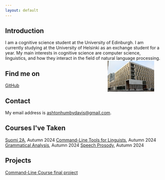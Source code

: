 ```yaml
---
layout: default
---
```


## Introduction
I am a cognitive science student at the University of Edinburgh. I am currently studying at the University of Helsinki as an exchange student for a year. My main interests in cognitive science are computer science, linguistics, and how they interact in the field of natural language processing. <img src="assets/images/UoEInformatics.jpeg" alt="Photo" hspace="20" width="30%" align="right"/>

## Find me on

[GitHub](https://github.com/ashtonkhd)

## Contact

My email address is ashtonhumbydavis@gmail.com. 

## Courses I've Taken

[Suomi 2A](https://studies.helsinki.fi/kurssit/toteutus/hy-opt-cur-2425-142d337f-42c6-415d-8011-3af664024715/SUO-121), Autumn 2024
[Command-Line Tools for Linguists](https://studies.helsinki.fi/kurssit/toteutus/hy-opt-cur-2425-261401a1-c550-4436-91b9-7edf4a1a3b57/KIK-LG221), Autumn 2024
[Grammatical Analysis](https://studies.helsinki.fi/kurssit/toteutus/hy-opt-cur-2425-b593b466-cc30-4f26-8a0b-c19d6751005f/LDA-L328), Autumn 2024
[Speech Prosody](https://studies.helsinki.fi/kurssit/toteutus/hy-opt-cur-2425-373bda4f-70b8-4730-8206-76d0d7efad1b/LDA-P319), Autumn 2024

## Projects

[Command-Line Course final project](https://github.com/ashtonkhd/ashtonkhd.github.io)
